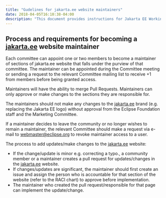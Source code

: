 ```yaml
---
title: "Gudelines for jakarta.ee website maintainers"
date: 2018-04-05T16:10:38-04:00
description: "This document provides instructions for Jakarta EE Working Group Committees members who are also jakarta.ee website maintainers."
---
```


## Process and requirements for becoming a [jakarta.ee](https://jakarta.ee) website maintainer

Each committee can appoint one or two members to become a maintainer of sections of jakarta.ee website that falls under the purview of that committee.
The maintainer can be appointed during the Committee meeting or sending a request to the relevant Committee mailing list to receive +1 from members before being granted access.

Maintainers will have the ability to merge Pull Requests.
Maintainers can only approve or make changes to the sections they are responsible for. 

The maintainers should not make any changes to the [jakarta.ee](https://jakarta.ee) brand (e.g. replacing the Jakarta EE logo) without approval from the Eclipse Foundation staff and the Marketing Committee. 

If a maintainer decides to leave the community or no longer wishes to remain a maintainer, the relevant Committee should make a request via e-mail to webmaster@eclipse.org to revoke maintainer access to a user.

The process to add updates/make changes to the [jakarta.ee](https://jakarta.ee) website:

- If the change/update is minor e.g. correcting a typo., a community member or a maintainer creates a pull request for updates/changes in the [jakarta.ee](https://jakarta.ee) website.
- If changes/updates are significant, the maintainer should first create an issue and assign the person who is accountable for that section of the website (refer to the RACI chart) to approve before implementation. 
- The maintainer who created the pull request/responsible for that page can implement the update/change.